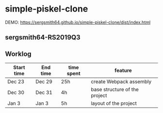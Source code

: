 # simple-piskel-clone

DEMO: https://sergsmith64.github.io/simple-piskel-clone/dist/index.html

## sergsmith64-RS2019Q3

## Worklog

Start time | End time | time spent | feature
---------- | -------- | ---------- | -------------------------------
Dec 23 | Dec 29 | 25h | create Webpack assembly
Dec 30 | Dec 31 | 4h | base structure of the project
Jan 3 | Jan 3 | 5h | layout of the project
